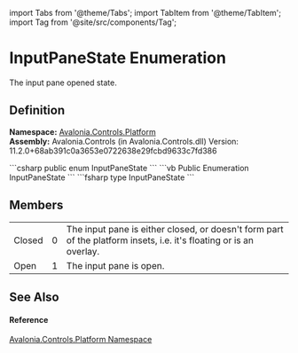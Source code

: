 import Tabs from '@theme/Tabs'; 
import TabItem from '@theme/TabItem'; 
import Tag from '@site/src/components/Tag'; 

# InputPaneState Enumeration


The input pane opened state.



## Definition
**Namespace:** <a href="N_Avalonia_Controls_Platform">Avalonia.Controls.Platform</a>  
**Assembly:** Avalonia.Controls (in Avalonia.Controls.dll) Version: 11.2.0+68ab391c0a3653e0722638e29fcbd9633c7fd386

<Tabs groupId="api-code-preview">
<TabItem value="csharp" label="C#">
```csharp
public enum InputPaneState
```
</TabItem>
<TabItem value="vb" label="VB">
```vb
Public Enumeration InputPaneState
```
</TabItem>
<TabItem value="fsharp" label="F#">
```fsharp
type InputPaneState
```
</TabItem>
</Tabs>



## Members
<table>
<tr>
<td>Closed</td>
<td>0</td>
<td>The input pane is either closed, or doesn't form part of the platform insets, i.e. it's floating or is an overlay.</td>
</tr>
<tr>
<td>Open</td>
<td>1</td>
<td>The input pane is open.</td>
</tr>
</table>

## See Also


#### Reference
<a href="N_Avalonia_Controls_Platform">Avalonia.Controls.Platform Namespace</a>  
